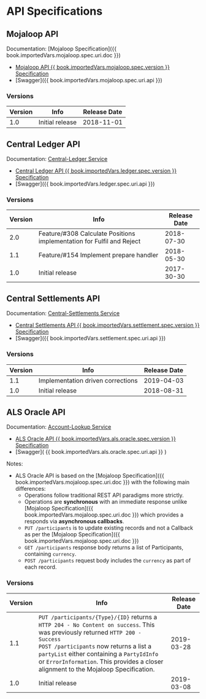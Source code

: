 # API Specifications

## Mojaloop API

Documentation: [Mojaloop Specification]({{ book.importedVars.mojaloop.spec.uri.doc }})

* [Mojaloop API {{ book.importedVars.mojaloop.spec.version }} Specification](./mojaloop-api-specification.md)
* [Swagger]({{ book.importedVars.mojaloop.spec.uri.api }})

### Versions

| Version | Info | Release Date |
| --- | --- | --- |
| 1.0 | Initial release | 2018-11-01 |

## Central Ledger API

Documentation: [Central-Ledger Service](../mojaloop-technical-overview/central-ledger/README.md)

* [Central Ledger API {{ book.importedVars.ledger.spec.version }} Specification](./central-ledger-api-specification.md)
* [Swagger]({{ book.importedVars.ledger.spec.uri.api }})

### Versions

| Version | Info | Release Date |
| --- | --- | --- |
| 2.0 | Feature/#308 Calculate Positions implementation for Fulfil and Reject | 2018-07-30 |
| 1.1 | Feature/#154 Implement prepare handler | 2018-05-30 |
| 1.0 | Initial release | 2017-30-30 |

## Central Settlements API

Documentation: [Central-Settlements Service](../mojaloop-technical-overview/central-settlements/README.md)

* [Central Settlements API {{ book.importedVars.settlement.spec.version }} Specification](./central-settlements-api-specification.md)
* [Swagger]({{ book.importedVars.settlement.spec.uri.api }})

### Versions

| Version | Info | Release Date |
| --- | --- | --- |
| 1.1 | Implementation driven corrections | 2019-04-03 |
| 1.0 | Initial release | 2018-08-31 |

## ALS Oracle API

Documentation: [Account-Lookup Service](../mojaloop-technical-overview/account-lookup-service/README.md)

* [ALS Oracle API {{ book.importedVars.als.oracle.spec.version }} Specification](./mojaloop-api-specification.md#tag-parties)
* [Swagger]( {{ book.importedVars.als.oracle.spec.uri.api }} )

Notes:
* ALS Oracle API is based on the [Mojaloop Specification]({{ book.importedVars.mojaloop.spec.uri.doc }}) with the following main differences:
  - Operations follow traditional REST API paradigms more strictly.
  - Operations are **synchronous** with an immediate response unlike [Mojaloop Specification]({{ book.importedVars.mojaloop.spec.uri.doc }}) which provides a responds via **asynchronous callbacks**.
  - `PUT /participants` is to update existing records and not a Callback as per the [Mojaloop Specification]({{ book.importedVars.mojaloop.spec.uri.doc }})
  - `GET /participants` response body returns a list of Participants, containing `currency`.
  - `POST /participants` request body includes the `currency` as part of each record. 

### Versions

| Version | Info | Release Date |
| --- | --- | --- |
| 1.1 | `PUT /participants/{Type}/{ID}` returns a `HTTP 204 - No Content on success`. This was previously returned `HTTP 200 - Success` <br>`POST /participants` now returns a list a `partyList` either containing a `PartyIdInfo` or `ErrorInformation`. This provides a closer alignment to the Mojaloop Specification. | 2019-03-28 |
| 1.0 | Initial release | 2019-03-08 |
